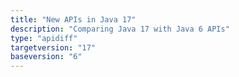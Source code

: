 ```yaml
---
title: "New APIs in Java 17"
description: "Comparing Java 17 with Java 6 APIs"
type: "apidiff"
targetversion: "17"
baseversion: "6"
---
```

